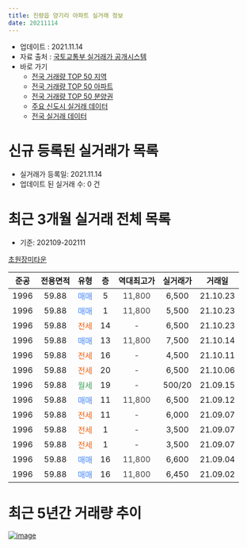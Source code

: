 ```yaml
---
title: 진량읍 양기리 아파트 실거래 정보
date: 20211114
---
```


* 업데이트 : 2021.11.14
* 자료 출처 : [국토교통부 실거래가 공개시스템](http://rt.molit.go.kr)
* 바로 가기
    * [전국 거래량 TOP 50 지역](https://apt-info.github.io/apt-trade-info/tr)
    * [전국 거래량 TOP 50 아파트](https://apt-info.github.io/apt-trade-info/ta)
    * [전국 거래량 TOP 50 분양권](https://apt-info.github.io/apt-trade-info/tb)
    * [주요 신도시 실거래 데이터](https://apt-info.github.io/apt-trade-info/newtown)
    * [전국 실거래 데이터](https://apt-info.github.io/apt-trade-info/all)



<script async src="https://pagead2.googlesyndication.com/pagead/js/adsbygoogle.js"></script>
<!-- 기본광고 -->
<ins class="adsbygoogle"
     style="display:block"
     data-ad-client="ca-pub-1142216861245946"
     data-ad-slot="4805727019"
     data-ad-format="auto"
     data-full-width-responsive="true"></ins>
<script>
     (adsbygoogle = window.adsbygoogle || []).push({});
</script>


# 신규 등록된 실거래가 목록

* 실거래가 등록일: 2021.11.14
* 업데이트 된 실거래 수: 0 건




<script async src="https://pagead2.googlesyndication.com/pagead/js/adsbygoogle.js"></script>
<!-- 기본광고 -->
<ins class="adsbygoogle"
     style="display:block"
     data-ad-client="ca-pub-1142216861245946"
     data-ad-slot="4805727019"
     data-ad-format="auto"
     data-full-width-responsive="true"></ins>
<script>
     (adsbygoogle = window.adsbygoogle || []).push({});
</script>


# 최근 3개월 실거래 전체 목록
* 기준: 202109-202111


[초원장미타운](https://search.naver.com/search.naver?query=%EC%B4%88%EC%9B%90%EC%9E%A5%EB%AF%B8%ED%83%80%EC%9A%B4)

|준공|전용면적|유형|층|역대최고가|실거래가|거래일|
|:---:|:---:|:---:|:---:|:---:|:---:|:---:|
|1996|59.88|<span style="color:#4285F3">매매</span>|5|<span style="color:#444444">11,800</span>|6,500|21.10.23|
|1996|59.88|<span style="color:#4285F3">매매</span>|1|<span style="color:#444444">11,800</span>|5,500|21.10.23|
|1996|59.88|<span style="color:#FF5A00">전세</span>|14|<span style="color:#444444">-</span>|6,500|21.10.23|
|1996|59.88|<span style="color:#4285F3">매매</span>|13|<span style="color:#444444">11,800</span>|7,500|21.10.14|
|1996|59.88|<span style="color:#FF5A00">전세</span>|16|<span style="color:#444444">-</span>|4,500|21.10.11|
|1996|59.88|<span style="color:#FF5A00">전세</span>|20|<span style="color:#444444">-</span>|6,500|21.10.06|
|1996|59.88|<span style="color:#34A853">월세</span>|19|<span style="color:#444444">-</span>|500/20|21.09.15|
|1996|59.88|<span style="color:#4285F3">매매</span>|11|<span style="color:#444444">11,800</span>|6,500|21.09.12|
|1996|59.88|<span style="color:#FF5A00">전세</span>|11|<span style="color:#444444">-</span>|6,000|21.09.07|
|1996|59.88|<span style="color:#FF5A00">전세</span>|1|<span style="color:#444444">-</span>|3,500|21.09.07|
|1996|59.88|<span style="color:#FF5A00">전세</span>|1|<span style="color:#444444">-</span>|3,500|21.09.07|
|1996|59.88|<span style="color:#4285F3">매매</span>|16|<span style="color:#444444">11,800</span>|6,600|21.09.04|
|1996|59.88|<span style="color:#4285F3">매매</span>|16|<span style="color:#444444">11,800</span>|6,450|21.09.02|



<script async src="https://pagead2.googlesyndication.com/pagead/js/adsbygoogle.js"></script>
<!-- 기본광고 -->
<ins class="adsbygoogle"
     style="display:block"
     data-ad-client="ca-pub-1142216861245946"
     data-ad-slot="4805727019"
     data-ad-format="auto"
     data-full-width-responsive="true"></ins>
<script>
     (adsbygoogle = window.adsbygoogle || []).push({});
</script>


# 최근 5년간 거래량 추이


<div style="width:100%;">
    <canvas id="deal_progress" height="200"></canvas>
</div>

<script>
new Chart(document.getElementById("deal_progress"), {
    type: 'line',
    data: {
        labels: ['16.01','16.02','16.03','16.04','16.05','16.06','16.07','16.08','16.09','16.10','16.11','16.12','17.01','17.02','17.03','17.04','17.05','17.06','17.07','17.08','17.09','17.10','17.11','17.12','18.01','18.02','18.03','18.04','18.05','18.06','18.07','18.08','18.09','18.10','18.11','18.12','19.01','19.02','19.03','19.04','19.05','19.06','19.07','19.08','19.09','19.10','19.11','19.12','20.01','20.02','20.03','20.04','20.05','20.06','20.07','20.08','20.09','20.10','20.11','20.12','21.01','21.02','21.03','21.04','21.05','21.06','21.07','21.08','21.09','21.10'],
        datasets: [{
            label: '매매/분양권',
            data: [2,7,2,3,5,3,5,3,2,6,0,2,2,3,7,1,5,4,5,12,3,4,2,6,4,3,4,2,6,4,5,2,2,4,4,2,3,2,1,1,4,4,0,3,4,3,3,5,4,6,3,3,7,4,4,7,2,6,8,13,3,3,9,14,6,6,4,6,3,3],
            borderColor: "rgba(66, 133, 243, 1)",
            backgroundColor: "rgba(66, 133, 243, 0.05)",
            borderWidth: 1,
            pointRadius: 0,
            fill: false,
            lineTension: 0
        },{
            label: '전/월세',
            data: [2,2,4,2,2,1,4,3,2,2,3,1,3,2,6,4,1,1,2,4,5,3,1,3,2,2,2,1,2,2,3,4,3,5,2,0,2,3,2,0,2,2,4,2,0,4,2,4,1,3,2,1,1,2,3,1,1,0,3,2,1,1,3,0,2,4,3,3,4,3],
            borderColor: "rgba(255, 90, 0, 1)",
            backgroundColor: "rgba(255, 90, 0, 0.05)",
            borderWidth: 1,
            pointRadius: 0,
            fill: false,
            lineTension: 0
        },{
            label: '합계',
            data: [4,9,6,5,7,4,9,6,4,8,3,3,5,5,13,5,6,5,7,16,8,7,3,9,6,5,6,3,8,6,8,6,5,9,6,2,5,5,3,1,6,6,4,5,4,7,5,9,5,9,5,4,8,6,7,8,3,6,11,15,4,4,12,14,8,10,7,9,7,6],
            borderColor: "rgba(0, 0, 0, 1)",
            backgroundColor: "rgba(0, 0, 0, 0.03)",
            borderWidth: 0.1,
            pointRadius: 0,
            fill: true,
            lineTension: 0
        }
        ]
    },
    options: {
        responsive: true,
        title: {
            display: false
        },
        tooltips: {
            mode: 'index',
            intersect: false
        },
        hover: {
            mode: 'nearest',
            intersect: true
        },
        scales: {
            xAxes: [{
                display: true,
                scaleLabel: {
                    display: true,
                    labelString: '년/월'
                }
            }],
            yAxes: [{
                display: true,
                ticks: {
                    suggestedMin: 0,
                },
                scaleLabel: {
                    display: true,
                    labelString: '실거래 수'
                }
            }]
        }
    }
});

</script>


[![image](https://apt-info.github.io/images/2020-01-03-apt-trade-info/1024x500.png)](https://play.google.com/store/apps/details?id=com.aptinfo.apttradeinfo)

